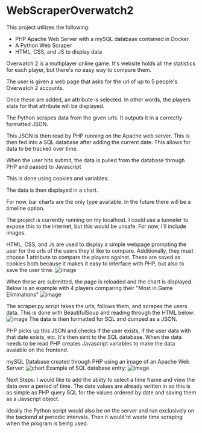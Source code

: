 # WebScraperOverwatch2
This project utilizes the following:
- PHP Apache Web Server with a mySQL database contained in Docker.
- A Python Web Scraper
- HTML, CSS, and JS to display data

Overwatch 2 is a multiplayer online game.
It's website holds all the statistics for each player,
but there's no easy way to compare them.


The user is given a web page that asks for
the url of up to 5 people's Overwatch 2 accounts.

Once these are added, an attribute is selected.
In other words, the players stats for that attribute will be displayed.

The Python scrapes data from the given urls.
It outputs it in a correctly formatted JSON.

This JSON is then read by PHP running on the Apache web server.
This is then fed into a SQL database after adding the current date.
This allows for data to be tracked over time.

When the user hits submit, the data is pulled
from the database through PHP and passed to Javascript 

This is done using cookies and variables.

The data is then displayed in a chart.

For now, bar charts are the only type available.
In the future there will be a timeline option.

The project is currently running on my localhost.
I could use a tunneler to expose this to the internet, but this would be unsafe.
For now, I'll include images.

HTML, CSS, and Js are used to display a simple webpage prompting the user for the urls of the users they'd like to compare.
  Additionally, they must choose 1 attribute to compare the players against.
    These are saved as cookies both because it makes it easy to interface with PHP, but also
      to save the user time.
    ![image](https://github.com/PatPinello/WebScraperOverwatch2/assets/68654707/8114bafa-b8c7-4ef7-afa6-7fcd027a06e7)

When these are submitted, the page is reloaded and the chart is displayed.
  Below is an example with 4 players comparing their "Most in Game Eliminations"
    ![image](https://github.com/PatPinello/WebScraperOverwatch2/assets/68654707/967a3d59-7225-4488-aea3-deb082a3923b)

The scraper.py script takes the urls, follows them, and scrapes the users data.
  This is done with BeautifulSoup and reading through the HTML below:
    ![image](https://github.com/PatPinello/WebScraperOverwatch2/assets/68654707/a5cc37ad-a5c3-4e6d-a6ae-638817539154)
  The data is then formatted for SQL and dumped as a JSON.

PHP picks up this JSON and checks if the user exists, if the user data with that date exists, etc.
  It's then sent to the SQL database. 
    When the data needs to be read PHP creates Javascript variables to make the data avaiable on the frontend.

mySQL Database created through PHP using an image of an Apache Web Server:
![chart](https://github.com/PatPinello/WebScraperOverwatch2/assets/68654707/7e0304e6-fd07-44b5-b4ec-1f87e9de54dc)
  Example of SQL database entry:
    ![image](https://github.com/PatPinello/WebScraperOverwatch2/assets/68654707/471ca35d-e6c5-4183-b389-0a1f8d22135b)



Next Steps:
I would like to add the abiity to select a time frame and view the data over a period of time.
The date values are already written in so this is as simple as PHP query SQL for the values ordered by date and saving them as a Javscript object.

Ideally the Python script would also be on the server and run exclusively on the backend at periodic intervals. Then it would'nt waste time
scraping when the program is being used.
